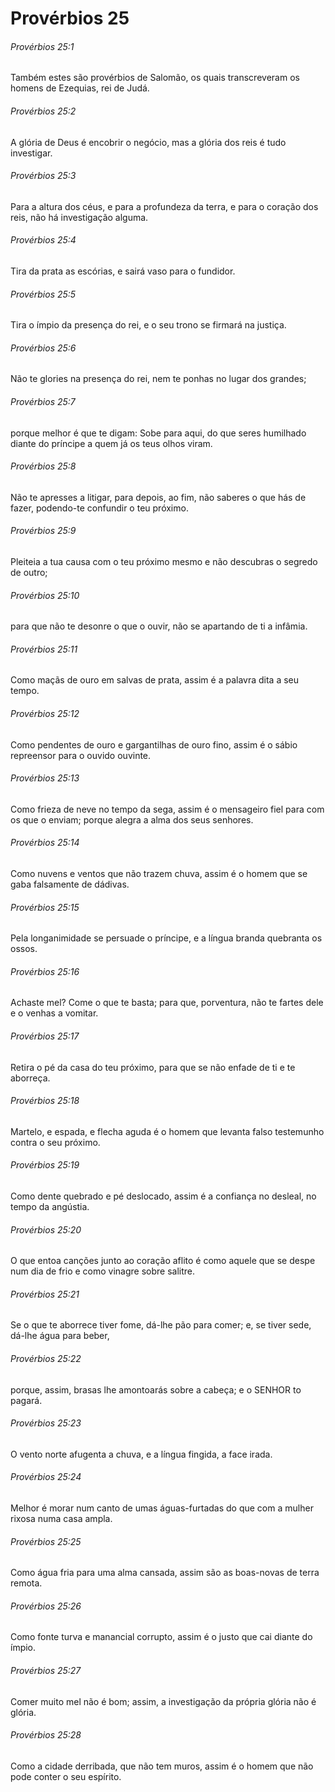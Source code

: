 # Provérbios 25

###### Provérbios 25:1

Também estes são provérbios de Salomão, os quais transcreveram os homens de Ezequias, rei de Judá.

###### Provérbios 25:2

A glória de Deus é encobrir o negócio, mas a glória dos reis é tudo investigar.

###### Provérbios 25:3

Para a altura dos céus, e para a profundeza da terra, e para o coração dos reis, não há investigação alguma.

###### Provérbios 25:4

Tira da prata as escórias, e sairá vaso para o fundidor.

###### Provérbios 25:5

Tira o ímpio da presença do rei, e o seu trono se firmará na justiça.

###### Provérbios 25:6

Não te glories na presença do rei, nem te ponhas no lugar dos grandes;

###### Provérbios 25:7

porque melhor é que te digam: Sobe para aqui, do que seres humilhado diante do príncipe a quem já os teus olhos viram.

###### Provérbios 25:8

Não te apresses a litigar, para depois, ao fim, não saberes o que hás de fazer, podendo-te confundir o teu próximo.

###### Provérbios 25:9

Pleiteia a tua causa com o teu próximo mesmo e não descubras o segredo de outro;

###### Provérbios 25:10

para que não te desonre o que o ouvir, não se apartando de ti a infâmia.

###### Provérbios 25:11

Como maçãs de ouro em salvas de prata, assim é a palavra dita a seu tempo.

###### Provérbios 25:12

Como pendentes de ouro e gargantilhas de ouro fino, assim é o sábio repreensor para o ouvido ouvinte.

###### Provérbios 25:13

Como frieza de neve no tempo da sega, assim é o mensageiro fiel para com os que o enviam; porque alegra a alma dos seus senhores.

###### Provérbios 25:14

Como nuvens e ventos que não trazem chuva, assim é o homem que se gaba falsamente de dádivas.

###### Provérbios 25:15

Pela longanimidade se persuade o príncipe, e a língua branda quebranta os ossos.

###### Provérbios 25:16

Achaste mel? Come o que te basta; para que, porventura, não te fartes dele e o venhas a vomitar.

###### Provérbios 25:17

Retira o pé da casa do teu próximo, para que se não enfade de ti e te aborreça.

###### Provérbios 25:18

Martelo, e espada, e flecha aguda é o homem que levanta falso testemunho contra o seu próximo.

###### Provérbios 25:19

Como dente quebrado e pé deslocado, assim é a confiança no desleal, no tempo da angústia.

###### Provérbios 25:20

O que entoa canções junto ao coração aflito é como aquele que se despe num dia de frio e como vinagre sobre salitre.

###### Provérbios 25:21

Se o que te aborrece tiver fome, dá-lhe pão para comer; e, se tiver sede, dá-lhe água para beber,

###### Provérbios 25:22

porque, assim, brasas lhe amontoarás sobre a cabeça; e o SENHOR to pagará.

###### Provérbios 25:23

O vento norte afugenta a chuva, e a língua fingida, a face irada.

###### Provérbios 25:24

Melhor é morar num canto de umas águas-furtadas do que com a mulher rixosa numa casa ampla.

###### Provérbios 25:25

Como água fria para uma alma cansada, assim são as boas-novas de terra remota.

###### Provérbios 25:26

Como fonte turva e manancial corrupto, assim é o justo que cai diante do ímpio.

###### Provérbios 25:27

Comer muito mel não é bom; assim, a investigação da própria glória não é glória.

###### Provérbios 25:28

Como a cidade derribada, que não tem muros, assim é o homem que não pode conter o seu espírito.

